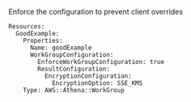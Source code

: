 
Enforce the configuration to prevent client overrides

```yaml---
Resources:
  GoodExample:
    Properties:
      Name: goodExample
      WorkGroupConfiguration:
        EnforceWorkGroupConfiguration: true
        ResultConfiguration:
          EncryptionConfiguration:
            EncryptionOption: SSE_KMS
    Type: AWS::Athena::WorkGroup

```


